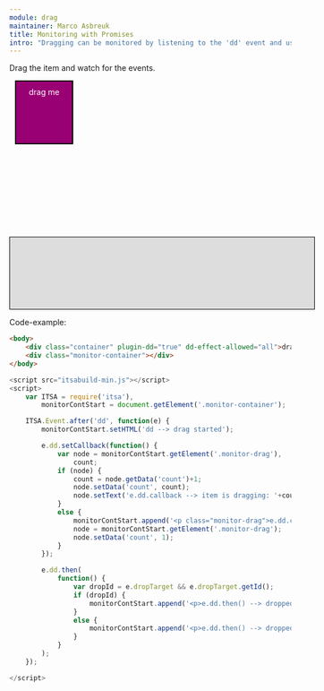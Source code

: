 ```yaml
---
module: drag
maintainer: Marco Asbreuk
title: Monitoring with Promises
intro: "Dragging can be monitored by listening to the 'dd' event and use the e.dd Promise.<br><br><b>Note:</b> it is recomended to use this Promise-way instead of subscribing to every single dd-event."
---
```


<style type="text/css">
    .container {
        margin: 10px;
        height: 100px;
        width: 100px;
        background-color: #990073;
        border: 2px solid #000;
        color: #FFF;
        text-align: center;
        padding-top: 10px;
    }
    .monitor-container {
        margin-top: 165px;
        width: 100%;
        height: 100px;
        border: solid 1px #000;
        background-color: #ddd;
        padding: 14px 20px;
    }
    .body-content.module .monitor-container p {
        margin: 0;
    }
    .body-content.module p.spaced {
        margin-top: 25px;
    }
</style>

Drag the item and watch for the events.

<div class="container" plugin-dd="true" dd-effect-allowed="all">drag me</div>
<div class="monitor-container"></div>

<p class="spaced">Code-example:</p>

```html
<body>
    <div class="container" plugin-dd="true" dd-effect-allowed="all">drag me</div>
    <div class="monitor-container"></div>
</body>
```

```js
<script src="itsabuild-min.js"></script>
<script>
    var ITSA = require('itsa'),
        monitorContStart = document.getElement('.monitor-container');

    ITSA.Event.after('dd', function(e) {
        monitorContStart.setHTML('dd --> drag started');

        e.dd.setCallback(function() {
            var node = monitorContStart.getElement('.monitor-drag'),
                count;
            if (node) {
                count = node.getData('count')+1;
                node.setData('count', count);
                node.setText('e.dd.callback --> item is dragging: '+count+' callbacks');
            }
            else {
                monitorContStart.append('<p class="monitor-drag">e.dd.callback --> item is dragging: 1 callback</p>');
                node = monitorContStart.getElement('.monitor-drag');
                node.setData('count', 1);
            }
        });

        e.dd.then(
            function() {
                var dropId = e.dropTarget && e.dropTarget.getId();
                if (dropId) {
                    monitorContStart.append('<p>e.dd.then() --> dropped inside '+dropId+'</p>');
                }
                else {
                    monitorContStart.append('<p>e.dd.then() --> dropped outside any dropzone</p>');
                }
            }
        );
    });

</script>
```

<script src="../../dist/itsabuild-min.js"></script>
<script>
    var ITSA = require('itsa'),
        monitorContStart = document.getElement('.monitor-container');

    ITSA.Event.after('dd', function(e) {
        monitorContStart.setHTML('dd --> drag started');

        e.dd.setCallback(function() {
            var node = monitorContStart.getElement('.monitor-drag'),
                count;
            if (node) {
                count = node.getData('count')+1;
                node.setData('count', count);
                node.setText('e.dd.callback --> item is dragging: '+count+' callbacks');
            }
            else {
                monitorContStart.append('<p class="monitor-drag">e.dd.callback --> item is dragging: 1 callback</p>');
                node = monitorContStart.getElement('.monitor-drag');
                node.setData('count', 1);
            }
        });

        e.dd.then(
            function() {
                var dropId = e.dropTarget && e.dropTarget.getId();
                if (dropId) {
                    monitorContStart.append('<p>e.dd.then() --> dropped inside '+dropId+'</p>');
                }
                else {
                    monitorContStart.append('<p>e.dd.then() --> dropped outside any dropzone</p>');
                }
            }
        );
    });
</script>
